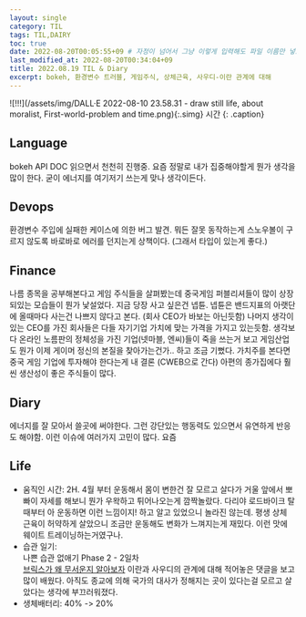 ```yaml
---
layout: single
category: TIL
tags: TIL,DAIRY
toc: true
date: 2022-08-20T00:05:55+09 # 자정이 넘어서 그냥 이렇게 입력해도 파일 이름만 넣으면 원하는 날짜로 들어간다 기억해~
last_modified_at: 2022-08-20T00:34:04+09
title: 2022.08.19 TIL & Diary
excerpt: bokeh, 환경변수 트러블, 게임주식, 상체근육, 사우디-이란 관계에 대해
---
```


![!!!](/assets/img/DALL·E 2022-08-10 23.58.31 - draw still life, about moralist, First-world-problem and time.png){:.simg}
시간
{: .caption}

## Language  
bokeh API DOC 읽으면서 천천히 진행중. 요즘 정말로 내가 집중해야할게 뭔가 생각을 많이 한다. 굳이 에너지를 여기저기 쓰는게 맞나 생각이든다.

## Devops  
환경변수 주입에 실패한 케이스에 의한 버그 발견. 뭐든 잘못 동작하는게 스노우볼이 구르지 않도록 바로바로 에러를 던지는게 상책이다. (그래서 타입이 있는게 좋다.)

## Finance  
나름 종목을 공부해본다고 게임 주식들을 살펴봤는데 중국게임 퍼블리셔들이 많이 상장되있는 모습들이 뭔가 낯설었다. 지금 당장 사고 싶은건 넵튠. 넵튠은 밴드지표의 아랫단에 올때마다 사는건 나쁘지 않다고 본다. (회사 CEO가 바보는 아닌듯함) 나머지 생각이 있는 CEO를 가진 회사들은 다들 자기기업 가치에 맞는 가격을 가지고 있는듯함. 생각보다 온라인 노름판의 정체성을 가진 기업(넷마블, 엔씨)들이 죽을 쓰는거 보고 게임산업도 뭔가 이제 게이머 정신의 본질을 찾아가는건가.. 하고 조금 기뻤다. 가치주를 본다면 중국 게임 기업에 투자해야 한다는게 내 결론 (CWEB으로 간다) 아편의 종가집에다 훨씬 생산성이 좋은 주식들이 많다.  

## Diary  
에너지를 잘 모아서 쓸곳에 써야한다. 그런 강단있는 행동력도 있으면서 유연하게 반응도 해야함. 이런 이슈에 여러가지 고민이 많다. 요즘

## Life  
- 움직인 시간: 2H. 4월 부터 운동해서 몸이 변한건 잘 모르고 살다가 거울 앞에서 뽀빠이 자세를 해보니 뭔가 우왁하고 튀어나오는게 깜짝놀랐다. 다리야 로드바이크 탈때부터 아 운동하면 이런 느낌이지! 하고 알고 있었으니 놀라진 않는데. 평생 상체 근육이 허약하게 살았으니 조금만 운동해도 변화가 느껴지는게 재밌다. 이런 맛에 웨이트 트레이닝하는거였구나.  
- 습관 일기:  
나쁜 습관 없애기 Phase 2 - 2일차  
 [브릭스가 왜 무서운지 알아보자](https://www.youtube.com/watch?v=SugsGSmJnxk) 이란과 사우디의 관계에 대해 적어놓은 댓글을 보고 많이 배웠다. 아직도 종교에 의해 국가의 대사가 정해지는 곳이 있다는걸 모르고 살았다는 생각에 부끄러워졌다.
- 생체배터리: 40% -> 20%  